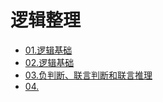 # 逻辑整理

- [01.逻辑基础](./content/逻辑基础.md)
- [02.逻辑基础](./content/判断和推理.md)
- [03.负判断、联言判断和联言推理](./content/负判断、联言判断和联言推理.md)
- [04.](./content/.md)
